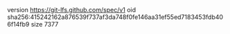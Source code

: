 version https://git-lfs.github.com/spec/v1
oid sha256:415242162a876539f737af3da748f0fe146aa31ef55ed7183453fdb406f14fb9
size 7377
